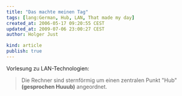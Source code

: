```yaml
---
title: "Das machte meinen Tag"
tags: [lang:German, Hub, LAN, That made my day]
created_at: 2006-05-17 09:20:55 CEST
updated_at: 2009-07-06 23:00:27 CEST
author: Holger Just

kind: article
publish: true
---
```


Vorlesung zu LAN-Technologien:
>Die Rechner sind sternförmig um einen zentralen Punkt "Hub" **(gesprochen Huuub)** angeordnet.